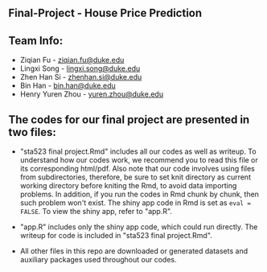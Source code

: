 Final-Project - House Price Prediction
-----

## Team Info:

* Ziqian Fu - ziqian.fu@duke.edu
* Lingxi Song - lingxi.song@duke.edu
* Zhen Han Si - zhenhan.si@duke.edu
* Bin Han - bin.han@duke.edu
* Henry Yuren Zhou - yuren.zhou@duke.edu

## The codes for our final project are presented in two files: 

* "sta523 final project.Rmd" includes all our codes as well as writeup. To understand how our codes work, we recommend you to read this file or its corresponding html/pdf. Also note that our code involves using files from subdirectories, therefore, be sure to set knit directory as current working directory before kniting the Rmd, to avoid data importing problems. In addition, if you run the codes in Rmd chunk by chunk, then such problem won't exist. The shiny app code in Rmd is set as `eval = FALSE`. To view the shiny app, refer to "app.R".

* "app.R" includes only the shiny app code, which could run directly. The writeup for code is included in "sta523 final project.Rmd". 

* All other files in this repo are downloaded or generated datasets and auxiliary packages used throughout our codes.
